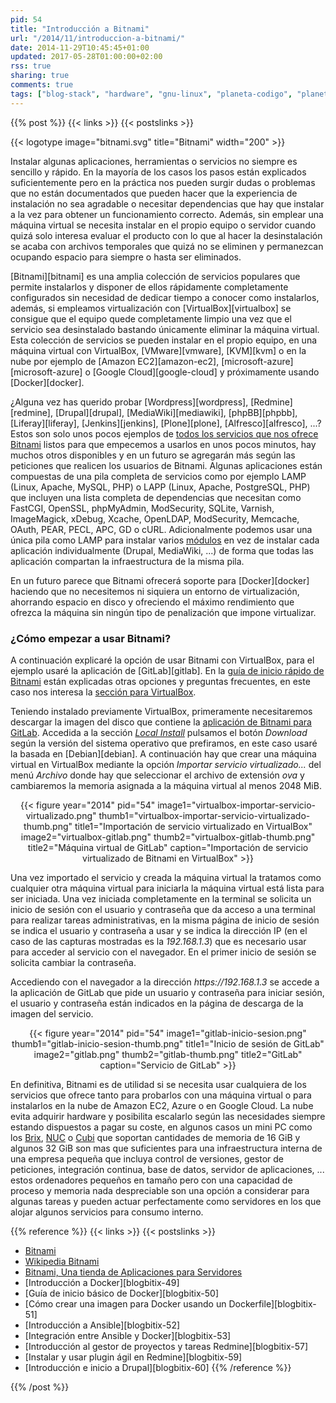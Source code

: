 ```yaml
---
pid: 54
title: "Introducción a Bitnami"
url: "/2014/11/introduccion-a-bitnami/"
date: 2014-11-29T10:45:45+01:00
updated: 2017-05-28T01:00:00+02:00
rss: true
sharing: true
comments: true
tags: ["blog-stack", "hardware", "gnu-linux", "planeta-codigo", "planeta-linux", "software", "software-libre"]
---
```


{{% post %}}
{{< links >}}
{{< postslinks >}}

{{< logotype image="bitnami.svg" title="Bitnami" width="200" >}}

Instalar algunas aplicaciones, herramientas o servicios no siempre es sencillo y rápido. En la mayoría de los casos los pasos están explicados suficientemente pero en la práctica nos pueden surgir dudas o problemas que no están documentados que pueden hacer que la experiencia de instalación no sea agradable o necesitar dependencias que hay que instalar a la vez para obtener un funcionamiento correcto. Además, sin emplear una máquina virtual se necesita instalar en el propio equipo o servidor cuando quizá solo interesa evaluar el producto con lo que al hacer la desinstalación se acaba con archivos temporales que quizá no se eliminen y permanezcan ocupando espacio para siempre o hasta ser eliminados.

[Bitnami][bitnami] es una amplia colección de servicios populares que permite instalarlos y disponer de ellos rápidamente completamente configurados sin necesidad de dedicar tiempo a conocer como instalarlos, además, si empleamos virtualización con [VirtualBox][virtualbox] se consigue que el equipo quede completamente limpio una vez que el servicio sea desinstalado bastando únicamente eliminar la máquina virtual. Esta colección de servicios se pueden instalar en el propio equipo, en una máquina virtual con VirtualBox, [VMware][vmware], [KVM][kvm] o en la nube por ejemplo de [Amazon EC2][amazon-ec2], [microsoft-azure][microsoft-azure] o [Google Cloud][google-cloud] y próximamente usando [Docker][docker].

¿Alguna vez has querido probar [Wordpress][wordpress], [Redmine][redmine], [Drupal][drupal], [MediaWiki][mediawiki], [phpBB][phpbb], [Liferay][liferay], [Jenkins][jenkins], [Plone][plone], [Alfresco][alfresco], ...? Estos son solo unos pocos ejemplos de [todos los servicios que nos ofrece Bitnami](https://bitnami.com/stacks) listos para que empecemos a usarlos en unos pocos minutos, hay muchos otros disponibles y en un futuro se agregarán más según las peticiones que realicen los usuarios de Bitnami. Algunas aplicaciones están compuestas de una pila completa de servicios como por ejemplo LAMP (Linux, Apache, MySQL, PHP) o LAPP (Linux, Apache, PostgreSQL, PHP) que incluyen una lista completa de dependencias que necesitan como FastCGI, OpenSSL, phpMyAdmin, ModSecurity, SQLite, Varnish, ImageMagick, xDebug, Xcache, OpenLDAP, ModSecurity, Memcache, OAuth, PEAR, PECL, APC, GD o cURL. Adicionalmente podemos usar una única pila como LAMP para instalar varios [módulos](https://bitnami.com/stack/lamp/modules) en vez de instalar cada aplicación individualmente (Drupal, MediaWiki, ...) de forma que todas las aplicación compartan la infraestructura de la misma pila.

En un futuro parece que Bitnami ofrecerá soporte para [Docker][docker] haciendo que no necesitemos ni siquiera un entorno de virtualización, ahorrando espacio en disco y ofreciendo el máximo rendimiento que ofrezca la máquina sin ningún tipo de penalización que impone virtualizar.

### ¿Cómo empezar a usar Bitnami?

A continuación explicaré la opción de usar Bitnami con VirtualBox, para el ejemplo usaré la aplicación de [GitLab][gitlab]. En la [guía de inicio rápido de Bitnami](https://docs.bitnami.com/virtual-machine/) están explicadas otras opciones y preguntas frecuentes, en este caso nos interesa la [sección para VirtualBox](https://docs.bitnami.com/virtual-machine/get-started-virtualbox/).

Teniendo instalado previamente VirtualBox, primeramente necesitaremos descargar la imagen del disco que contiene la [aplicación de Bitnami para GitLab](https://bitnami.com/stack/gitlab). Accedida a la sección [_Local Install_](https://bitnami.com/stack/gitlab/virtual-machine) pulsamos el botón _Download_ según la versión del sistema operativo que prefiramos, en este caso usaré la basada en [Debian][debian]. A continuación hay que crear una máquina virtual en VirtualBox mediante la opción _Importar servicio virtualizado..._ del menú _Archivo_ donde hay que seleccionar el archivo de extensión _ova_ y cambiaremos la memoria asignada a la máquina virtual al menos 2048 MiB.

<div class="media" style="text-align: center;">
    {{< figure year="2014" pid="54"
        image1="virtualbox-importar-servicio-virtualizado.png" thumb1="virtualbox-importar-servicio-virtualizado-thumb.png" title1="Importación de servicio virtualizado en VirtualBox"
        image2="virtualbox-gitlab.png" thumb2="virtualbox-gitlab-thumb.png" title2="Máquina virtual de GitLab"
				caption="Importación de servicio virtualizado de Bitnami en VirtualBox" >}}
</div>

Una vez importado el servicio y creada la máquina virtual la tratamos como cualquier otra máquina virtual para iniciarla la máquina virtual está lista para ser iniciada. Una vez iniciada completamente en la terminal se solicita un inicio de sesión con el usuario y contraseña que da acceso a una terminal para realizar tareas administrativas, en la misma página de inicio de sesión se indica el usuario y contraseña a usar y se indica la dirección IP (en el caso de las capturas mostradas es la _192.168.1.3_) que es necesario usar para acceder al servicio con el navegador. En el primer inicio de sesión se solicita cambiar la contraseña.

Accediendo con el navegador a la dirección _https\://192.168.1.3_ se accede a la aplicación de GitLab que pide un usuario y contraseña para iniciar sesión, el usuario y contraseña están indicados en la página de descarga de la imagen del servicio.

<div class="media" style="text-align: center;">
    {{< figure year="2014" pid="54"
        image1="gitlab-inicio-sesion.png" thumb1="gitlab-inicio-sesion-thumb.png" title1="Inicio de sesión de GitLab"
        image2="gitlab.png" thumb2="gitlab-thumb.png" title2="GitLab"
				caption="Servicio de GitLab" >}}
</div>

En definitiva, Bitnami es de utilidad si se necesita usar cualquiera de los servicios que ofrece tanto para probarlos con una máquina virtual o para instalarlos en la nube de Amazon EC2, Azure o en Google Cloud. La nube evita adquirir hardware y posibilita escalarlo según las necesidades siempre estando dispuestos a pagar su coste, en algunos casos un mini PC como los [Brix](https://amzn.to/2rauzYV), [NUC](https://amzn.to/2s8GYtI) o [Cubi](https://amzn.to/2r07KGS) que soportan cantidades de memoria de 16 GiB y algunos 32 GiB son mas que suficientes para una infraestructura interna de una empresa pequeña que incluya control de versiones, gestor de peticiones, integración continua, base de datos, servidor de aplicaciones, ... estos ordenadores pequeños en tamaño pero con una capacidad de proceso y memoria nada despreciable son una opción a considerar para algunas tareas y pueden actuar perfectamente como servidores en los que alojar algunos servicios para consumo interno.

{{% reference %}}
{{< links >}}
{{< postslinks >}}
* [Bitnami](https://bitnami.com)
* [Wikipedia Bitnami](https://en.wikipedia.org/wiki/Bitnami)
* [Bitnami, Una tienda de Aplicaciones para Servidores](http://www.jsitech.com/generales/bitnami-una-tienda-de-aplicaciones-para-servidores/)
* [Introducción a Docker][blogbitix-49]
* [Guía de inicio básico de Docker][blogbitix-50]
* [Cómo crear una imagen para Docker usando un Dockerfile][blogbitix-51]
* [Introducción a Ansible][blogbitix-52]
* [Integración entre Ansible y Docker][blogbitix-53]
* [Introducción al gestor de proyectos y tareas Redmine][blogbitix-57]
* [Instalar y usar plugin ágil en Redmine][blogbitix-59]
* [Introducción e inicio a Drupal][blogbitix-60]
{{% /reference %}}

{{% /post %}}
